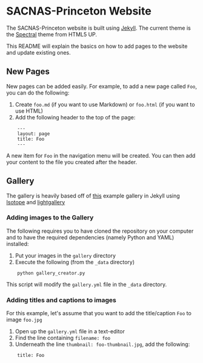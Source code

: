 # SACNAS-Princeton Website

The SACNAS-Princeton website is built using [Jekyll](https://jekyllrb.com).
The current theme is the [Spectral](https://html5up.net/spectral) theme from HTML5 UP.

This README will explain the basics on how to add pages to the website and update existing ones.

## New Pages

New pages can be added easily. For example, to add a new page called `Foo`, you can do the following:

1. Create `foo.md` (if you want to use Markdown) or `foo.html` (if you want to use HTML)
2. Add the following header to the top of the page:
```
    ---
    layout: page
    title: Foo
    ---
```
A new item for `Foo` in the navigation menu will be created.
You can then add your content to the file you created after the header.

## Gallery

The gallery is heavily based off of [this](https://github.com/opieters/jekyll-image-gallery-example) example gallery in Jekyll using [Isotope](https://isotope.metafizzy.co) and [lightgallery](http://sachinchoolur.github.io/lightGallery/)

### Adding images to the Gallery

The following requires you to have cloned the repository on your computer and to have the required dependencies (namely Python and YAML) installed:

1. Put your images in the `gallery` directory
2. Execute the following (from the `_data` directory)
```
    python gallery_creator.py
```
This script will modify the `gallery.yml` file in the `_data` directory.

### Adding titles and captions to images
For this example, let's assume that you want to add the title/caption `Foo` to image `foo.jpg`
1. Open up the `gallery.yml` file in a text-editor
2. Find the line containing `filename: foo`
3. Underneath the line `thumbnail: foo-thumbnail.jpg`, add the following:
```
    title: Foo
```


   
